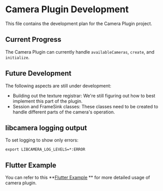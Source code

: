 # Camera Plugin Development

This file contains the development plan for the Camera Plugin project.

## Current Progress

The Camera Plugin can currently handle `availableCameras`, `create`, and `initialize`.

## Future Development

The following aspects are still under development:

- Building out the texture registrar: We're still figuring out how to best implement this part of the plugin.
- Session and FrameSink classes: These classes need to be created to handle different parts of the camera's operation.

## libcamera logging output

To set logging to show only errors:

    export LIBCAMERA_LOG_LEVELS=*:ERROR

## Flutter Example

You can refer to this **[Flutter Example](https://github.com/flutter/packages/tree/main/packages/camera/camera/example)
** for more detailed usage of camera plugin.
